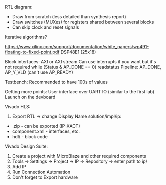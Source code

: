 RTL diagram:
* Draw from scratch (less detailed than synthesis report)
* Draw switches (MUXes) for registers shared between several blocks
* Can skip clock and reset signals

Iterative algorithms?

https://www.xilinx.com/support/documentation/white_papers/wp491-floating-to-fixed-point.pdf
DSP48E1 (25x18)

Block interfaces: AXI or AXI stream
Can use interrupts if you want but it's not required
  while (Status & AP_DONE == 0)
  readstatus
Pipeline: AP_DONE, AP_Y_VLD (can't use AP_READY)

Testbench:
  Recommended to have 100s of values

Getting more points:
  User interface over UART IO (similar to the first lab)
  Launch on the devboard

Vivado HLS:
1. Export RTL -> change Display Name
solution/impl/ip:
* .zip - can be exported (IP-XACT)
* component.xml - interfaces, etc.
* hdl/ - block code

Vivado Design Suite:
1. Create a project with MicroBlaze and other required components
2. Tools -> Settings -> Project -> IP -> Repository -> enter path to ip/
3. Add IP
4. Run Connection Automation
5. Don't forget to Export hardware
